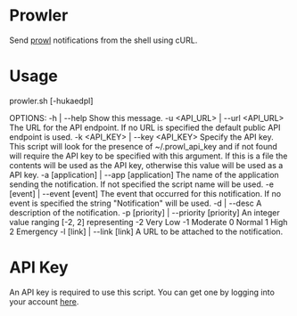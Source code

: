 # Prowler
Send [prowl](https://www.prowlapp.com/) notifications from the shell using cURL. 

# Usage
prowler.sh [-hukaedpl]

OPTIONS:
  -h               | --help                Show this message.
  -u <API_URL>     | --url <API_URL>       The URL for the API endpoint. If no URL is
                                           specified the default public API endpoint
                                           is used.
  -k <API_KEY>     | --key <API_KEY>       Specify the API key. This script will look
                                           for the presence of ~/.prowl_api_key and if
                                           not found will require the API key to be
                                           specified with this argument. If this is a
                                           file the contents will be used as the API
                                           key, otherwise this value will be used as 
                                           a API key.
  -a [application] | --app [application]   The name of the application sending the
                                           notification. If not specified the script
                                           name will be used.
  -e [event]       | --event [event]       The event that occurred for this notification.
                                           If no event is specified the string
                                           "Notification" will be used.
  -d <description> | --desc <description>  A description of the notification.
  -p [priority]    | --priority [priority] An integer value ranging [-2, 2] representing
                                             -2 Very Low
                                             -1 Moderate
                                              0 Normal
                                              1 High
                                              2 Emergency
  -l [link]        | --link [link]         A URL to be attached to the notification.

# API Key
An API key is required to use this script. You can get one by logging into your account [here](https://www.prowlapp.com/).
